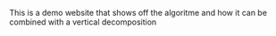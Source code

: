 This is a demo website that shows off the algoritme and how it can be combined with a vertical decomposition

